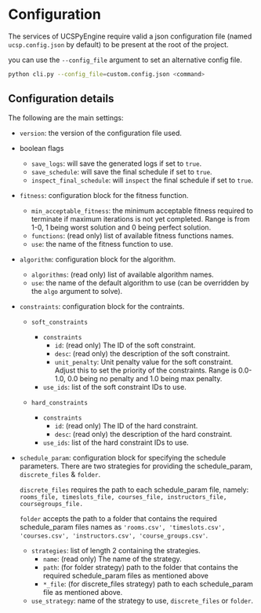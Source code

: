 # Configuration

The services of UCSPyEngine require valid a json configuration file (named `ucsp.config.json` by default) to be present at the root of the project.

you can use the `--config_file` argument to set an alternative config file.

```bash
python cli.py --config_file=custom.config.json <command>
```

## Configuration details

The following are the main settings:

- `version`: the version of the configuration file used.

- boolean flags

  - `save_logs`: will save the generated logs if set to `true`.
  - `save_schedule`: will save the final schedule if set to `true`.
  - `inspect_final_schedule`: will `inspect` the final schedule if set to `true`.

- `fitness`: configuration block for the fitness function.

  - `min_acceptable_fitness`: the minimum acceptable fitness required to terminate if maximum iterations is not yet completed. Range is from 1-0, 1 being worst solution and 0 being perfect solution.
  - `functions`: (read only) list of available fitness functions names.
  - `use`: the name of the fitness function to use.

- `algorithm`: configuration block for the algorithm.

  - `algorithms`: (read only) list of available algorithm names.
  - `use`: the name of the default algorithm to use (can be overridden by the `algo` argument to solve).

- `constraints`: configuration block for the contraints.

  - `soft_constraints`

    - `constraints`
      - `id`: (read only) The ID of the soft constraint.
      - `desc`: (read only) the description of the soft constraint.
      - `unit_penalty`: Unit penalty value for the soft constraint. Adjust this to set the priority of the constraints. Range is 0.0-1.0, 0.0 being no penalty and 1.0 being max penalty.
    - `use_ids`: list of the soft constraint IDs to use.

  - `hard_constraints`
    - `constraints`
      - `id`: (read only) The ID of the hard constraint.
      - `desc`: (read only) the description of the hard constraint.
    - `use_ids`: list of the hard constraint IDs to use.

- `schedule_param`: configuration block for specifying the schedule parameters. There are two strategies for providing the schedule_param, `discrete_files` & `folder`.

  `discrete_files` requires the path to each schedule_param file, namely: `rooms_file, timeslots_file, courses_file, instructors_file, coursegroups_file.`

  `folder` accepts the path to a folder that contains the required schedule_param files names as `'rooms.csv', 'timeslots.csv', 'courses.csv', 'instructors.csv', 'course_groups.csv'`.

  - `strategies`: list of length 2 containing the strategies.
    - `name`: (read only) The name of the strategy.
    - `path`: (for folder strategy) path to the folder that contains the required schedule_param files as mentioned above
    - `*_file`: (for discrete_files strategy) path to each schedule_param file as mentioned above.
  - `use_strategy`: name of the strategy to use, `discrete_files` or `folder`.

